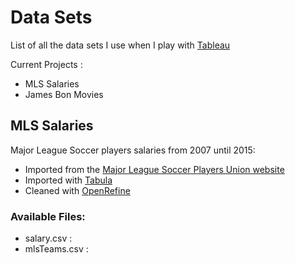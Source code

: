 # Data Sets
List of all the data sets I use when I play with [Tableau](http://www.tableau.com/)

Current Projects :
+ MLS Salaries
+ James Bon Movies

## MLS Salaries
Major League Soccer players salaries from 2007 until 2015:

+ Imported from the [Major League Soccer Players Union website](https://www.mlsplayers.org/salary_info.html)
+ Imported with [Tabula](http://tabula.technology/) 
+ Cleaned with [OpenRefine](http://openrefine.org/)

### Available Files:
+ salary.csv : 
+ mlsTeams.csv : 
